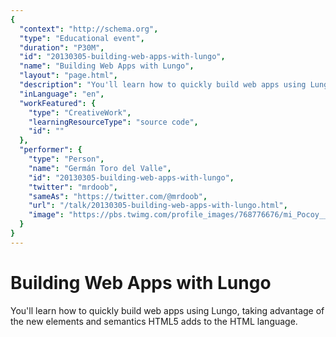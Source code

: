 ```yaml
---
{
  "context": "http://schema.org",
  "type": "Educational event",
  "duration": "P30M",
  "id": "20130305-building-web-apps-with-lungo",
  "name": "Building Web Apps with Lungo",
  "layout": "page.html",
  "description": "You'll learn how to quickly build web apps using Lungo, taking advantage of the new elements and semantics HTML5 adds to the HTML language.",
  "inLanguage": "en",
  "workFeatured": {
    "type": "CreativeWork",
    "learningResourceType": "source code",
    "id": ""
  },
  "performer": {
    "type": "Person",
    "name": "Germán Toro del Valle",
    "id": "20130305-building-web-apps-with-lungo",
    "twitter": "mrdoob",
    "sameAs": "https://twitter.com/@mrdoob",
    "url": "/talk/20130305-building-web-apps-with-lungo.html",
    "image": "https://pbs.twimg.com/profile_images/768776676/mi_Pocoy__Messenger.jpg"
  }
}
---
```

# Building Web Apps with Lungo

You'll learn how to quickly build web apps using Lungo, taking advantage of the new elements and semantics HTML5 adds to the HTML language.
